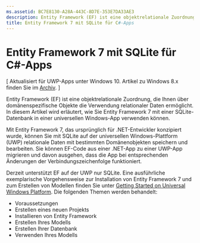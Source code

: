 ```yaml
---
ms.assetid: BC7E8130-A28A-443C-8D7E-353E7DA33AE3
description: Entity Framework (EF) ist eine objektrelationale Zuordnung, die Ihnen über domänenspezifische Objekte die Verwendung relationaler Daten ermöglicht.
title: Entity Framework 7 mit SQLite für C#-Apps
---
```


# Entity Framework 7 mit SQLite für C#-Apps

\[ Aktualisiert für UWP-Apps unter Windows 10. Artikel zu Windows 8.x finden Sie im [Archiv](http://go.microsoft.com/fwlink/p/?linkid=619132). \]

Entity Framework (EF) ist eine objektrelationale Zuordnung, die Ihnen über domänenspezifische Objekte die Verwendung relationaler Daten ermöglicht. In diesem Artikel wird erläutert, wie Sie Entity Framework 7 mit einer SQLite-Datenbank in einer universellen Windows-App verwenden können.

Mit Entity Framework 7, das ursprünglich für .NET-Entwickler konzipiert wurde, können Sie mit SQLite auf der universellen Windows-Plattform (UWP) relationale Daten mit bestimmten Domänenobjekten speichern und bearbeiten. Sie können EF-Code aus einer .NET-App zu einer UWP-App migrieren und davon ausgehen, dass die App bei entsprechenden Änderungen der Verbindungszeichenfolge funktioniert.

Derzeit unterstützt EF auf der UWP nur SQLite. Eine ausführliche exemplarische Vorgehensweise zur Installation von Entity Framework 7 und zum Erstellen von Modellen finden Sie unter [Getting Started on Universal Windows Platform](http://go.microsoft.com/fwlink/p/?LinkId=735013). Die folgenden Themen werden behandelt:

-   Voraussetzungen
-   Erstellen eines neuen Projekts
-   Installieren von Entity Framework
-   Erstellen Ihres Modells
-   Erstellen Ihrer Datenbank
-   Verwenden Ihres Modells



<!--HONumber=Mar16_HO1-->


